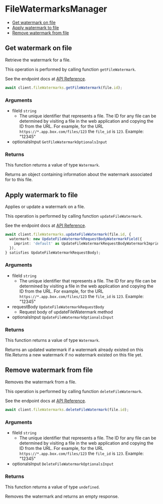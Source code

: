 # FileWatermarksManager

- [Get watermark on file](#get-watermark-on-file)
- [Apply watermark to file](#apply-watermark-to-file)
- [Remove watermark from file](#remove-watermark-from-file)

## Get watermark on file

Retrieve the watermark for a file.

This operation is performed by calling function `getFileWatermark`.

See the endpoint docs at
[API Reference](https://developer.box.com/reference/get-files-id-watermark/).

<!-- sample get_files_id_watermark -->

```ts
await client.fileWatermarks.getFileWatermark(file.id);
```

### Arguments

- fileId `string`
  - The unique identifier that represents a file. The ID for any file can be determined by visiting a file in the web application and copying the ID from the URL. For example, for the URL `https://*.app.box.com/files/123` the `file_id` is `123`. Example: "12345"
- optionalsInput `GetFileWatermarkOptionalsInput`

### Returns

This function returns a value of type `Watermark`.

Returns an object containing information about the
watermark associated for to this file.

## Apply watermark to file

Applies or update a watermark on a file.

This operation is performed by calling function `updateFileWatermark`.

See the endpoint docs at
[API Reference](https://developer.box.com/reference/put-files-id-watermark/).

<!-- sample put_files_id_watermark -->

```ts
await client.fileWatermarks.updateFileWatermark(file.id, {
  watermark: new UpdateFileWatermarkRequestBodyWatermarkField({
    imprint: 'default' as UpdateFileWatermarkRequestBodyWatermarkImprintField,
  }),
} satisfies UpdateFileWatermarkRequestBody);
```

### Arguments

- fileId `string`
  - The unique identifier that represents a file. The ID for any file can be determined by visiting a file in the web application and copying the ID from the URL. For example, for the URL `https://*.app.box.com/files/123` the `file_id` is `123`. Example: "12345"
- requestBody `UpdateFileWatermarkRequestBody`
  - Request body of updateFileWatermark method
- optionalsInput `UpdateFileWatermarkOptionalsInput`

### Returns

This function returns a value of type `Watermark`.

Returns an updated watermark if a watermark already
existed on this file.Returns a new watermark if no watermark existed on
this file yet.

## Remove watermark from file

Removes the watermark from a file.

This operation is performed by calling function `deleteFileWatermark`.

See the endpoint docs at
[API Reference](https://developer.box.com/reference/delete-files-id-watermark/).

<!-- sample delete_files_id_watermark -->

```ts
await client.fileWatermarks.deleteFileWatermark(file.id);
```

### Arguments

- fileId `string`
  - The unique identifier that represents a file. The ID for any file can be determined by visiting a file in the web application and copying the ID from the URL. For example, for the URL `https://*.app.box.com/files/123` the `file_id` is `123`. Example: "12345"
- optionalsInput `DeleteFileWatermarkOptionalsInput`

### Returns

This function returns a value of type `undefined`.

Removes the watermark and returns an empty response.
